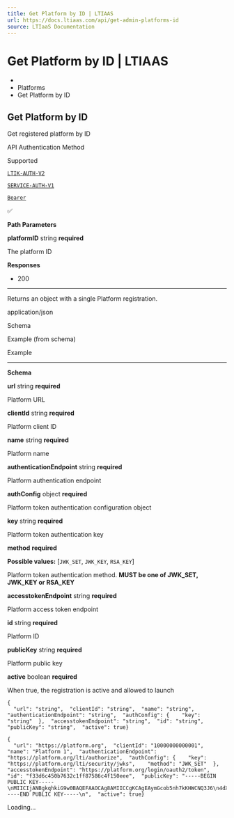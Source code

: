 ```yaml
---
title: Get Platform by ID | LTIAAS
url: https://docs.ltiaas.com/api/get-admin-platforms-id
source: LTIaaS Documentation
---
```


# Get Platform by ID | LTIAAS

-   [](/)
-   Platforms
-   Get Platform by ID

## Get Platform by ID[​](#get-platform-by-id "Direct link to heading")

Get registered platform by ID

API Authentication Method

Supported

[`LTIK-AUTH-V2`](/guides/api/authentication#ltik-based-authentication)

[`SERVICE-AUTH-V1`](/guides/api/authentication#service-key-based-authentication)

[`Bearer`](/guides/api/authentication#bearer-api-key-based-authentication)

✅

**Path Parameters**

**platformID** string **required**

The platform ID

**Responses**

-   200

* * *

Returns an object with a single Platform registration.

application/json

Schema

Example (from schema)

Example

* * *

**Schema**

**url** string **required**

Platform URL

**clientId** string **required**

Platform client ID

**name** string **required**

Platform name

**authenticationEndpoint** string **required**

Platform authentication endpoint

**authConfig** object **required**

Platform token authentication configuration object

**key** string **required**

Platform token authentication key

**method** **required**

**Possible values:** \[`JWK_SET`, `JWK_KEY`, `RSA_KEY`\]

Platform token authentication method. **MUST be one of JWK\_SET, JWK\_KEY or RSA\_KEY**

**accesstokenEndpoint** string **required**

Platform access token endpoint

**id** string **required**

Platform ID

**publicKey** string **required**

Platform public key

**active** boolean **required**

When true, the registration is active and allowed to launch

```
{  
  "url": "string",  "clientId": "string",  "name": "string",  "authenticationEndpoint": "string",  "authConfig": {    "key": "string"  },  "accesstokenEndpoint": "string",  "id": "string",  "publicKey": "string",  "active": true}
```

```
{  
  "url": "https://platform.org",  "clientId": "10000000000001",  "name": "Platform 1",  "authenticationEndpoint": "https://platform.org/lti/authorize",  "authConfig": {    "key": "https://platform.org/lti/security/jwks",    "method": "JWK_SET"  },  "accesstokenEndpoint": "https://platform.org/login/oauth2/token",  "id": "f33d6c450b7632c1ff87586c4f150eee",  "publicKey": "-----BEGIN PUBLIC KEY-----\nMIICIjANBgkqhkiG9w0BAQEFAAOCAg8AMIICCgKCAgEAymGcob5nh7kKHWCNQ3J6\n4dX5fknKrwCifFtt32ov09IUHWj2WwTSnZOvi43a3IpJ+zCj9dUnW9NF+Axx+s/X\nNUIcJWLAZtf3QkDAChJZeEEsxptFm9bFfKZjXlq1e5XFFetZBgUN0d+KDJYZP8BV\nQ1bAIwRcrwDDqVXdmYJlwfejstSm8oPkW7NJv6HBsqcloJVlwIfl5ltZfAUiKgIP\nuecHkD16ma712VxSDhZALhhtgGNRbur64nfkEWenYjCyECWMEFJBBw+ef2FAR5g/\nWtvzvkHZmoG79p/9eBw1wM09edT/GnXMXrv9CLWaTz7aTrn0GCBSK/K1unBaF8Q4\nbzRDDrbETKSLc9TPbD7xw+RIMOjLnJXUSz/2FfqmJggzzBOnISwQsuFPIK8IaCdS\nM+CHpHuUHMY8cPNgn63HiWEuy9evrny6gAK40pIgCpTGdsf0EYvOYn/kP7wElCDf\nmogRFJKBRH7BN0Syk+aMmt1t4mPP1QTk3HdfUmdZTU3ueeaIJ18m6Kif88wtij4F\n6PZDrs6h5BCEZUtpl78+H030TSm7OrY9SlOPcD/K+4fZlrkiuFc2hhjb1awTHd2I\nGzWZ8ur3Dr7V/Zgdm6Tio33ot8dEhJcKXbC8V1jhiVtewyDGqFSOBTRuhxNIt0/0\n24z6Wb9bMUH/ztaywZjkIesCAwEAAQ==\n-----END PUBLIC KEY-----\n",  "active": true}
```

Loading...